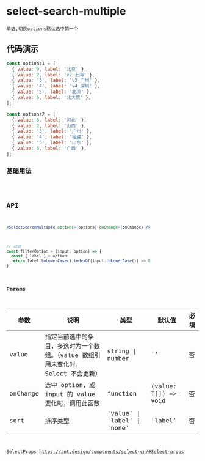 # select-search-multiple

`单选,切换options默认选中第一个`

## 代码演示

```jsx | pure
const options1 = [
  { value: 9, label: '北京' },
  { value: 2, label: 'v2 上海' },
  { value: '3', label: 'v3 广州' },
  { value: '4', label: 'v4 深圳' },
  { value: '5', label: '北凉' },
  { value: 6, label: '北大荒' },
];

const options2 = [
  { value: 8, label: '河北' },
  { value: 2, label: '山西' },
  { value: '3', label: '广州' },
  { value: '4', label: '福建' },
  { value: '5', label: '山东' },
  { value: 6, label: '广西' },
];
```

### 基础用法

<code src="./select-search-multiple-use.tsx" />

## API


```jsx | pure
<SelectSearchMultiple options={options} onChange={onChange} />
```

```jsx | pure
// 过滤
const filterOption = (input, option) => {
  const { label } = option;
  return label.toLowerCase().indexOf(input.toLowerCase()) >= 0
}
```

### Params

| 参数     | 说明                                                                              | 类型                         | 默认值               | 必填 |
| -------- | --------------------------------------------------------------------------------- | ---------------------------- | -------------------- | ---- |
| value    | 指定当前选中的条目，多选时为一个数组。（value 数组引用未变化时，Select 不会更新） | string \| number             | ''                   | 否   |
| onChange | 选中 option，或 input 的 value 变化时，调用此函数                                 | function                     | (value: T[]) => void | 否   |
| sort     | 排序类型                                                                          | 'value' \| 'label' \| 'none' | 'label'              | 否   |

SelectProps https://ant.design/components/select-cn/#Select-props

